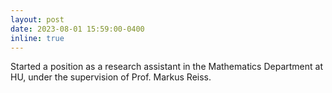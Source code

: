 ```yaml
---
layout: post
date: 2023-08-01 15:59:00-0400
inline: true
---
```

Started a position as a research assistant in the Mathematics Department at HU, under the supervision of Prof. Markus Reiss.

